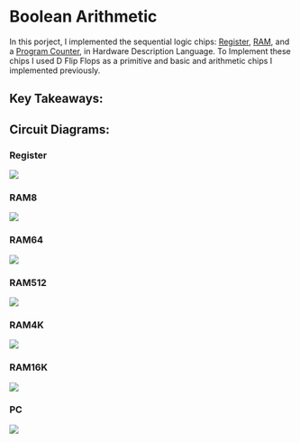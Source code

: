 # Boolean Arithmetic
In this porject, I implemented the sequential logic chips: [Register](https://github.com/jordanvieler/The_Elements_of_Computing_Systems/blob/main/Sequential_Logic/Register.hdl), [RAM](https://github.com/jordanvieler/The_Elements_of_Computing_Systems/blob/main/Sequential_Logic/RAM.hdl), and a [Program Counter](https://github.com/jordanvieler/The_Elements_of_Computing_Systems/blob/main/Sequential_Logic/PC.hdl), in 
Hardware Description Language. To Implement these chips I used D Flip Flops as a primitive and basic and arithmetic chips I implemented previously.

## Key Takeaways:


## Circuit Diagrams:

### Register
![](https://github.com/jordanvieler/The_Elements_of_Computing_Systems/blob/main/Sequential_Logic/Images/Register.png)
### RAM8
![](https://github.com/jordanvieler/The_Elements_of_Computing_Systems/blob/main/Sequential_Logic/Images/RAM8.png)
### RAM64
![](https://github.com/jordanvieler/The_Elements_of_Computing_Systems/blob/main/Sequential_Logic/Images/RAM64.png)
### RAM512
![](https://github.com/jordanvieler/The_Elements_of_Computing_Systems/blob/main/Sequential_Logic/Images/RAM512.png)
### RAM4K
![](https://github.com/jordanvieler/The_Elements_of_Computing_Systems/blob/main/Sequential_Logic/Images/RAN4K.png)
### RAM16K
![](https://github.com/jordanvieler/The_Elements_of_Computing_Systems/blob/main/Sequential_Logic/Images/RAM16K.png)
### PC
![](https://github.com/jordanvieler/The_Elements_of_Computing_Systems/blob/main/Sequential_Logic/Images/PC.png)

